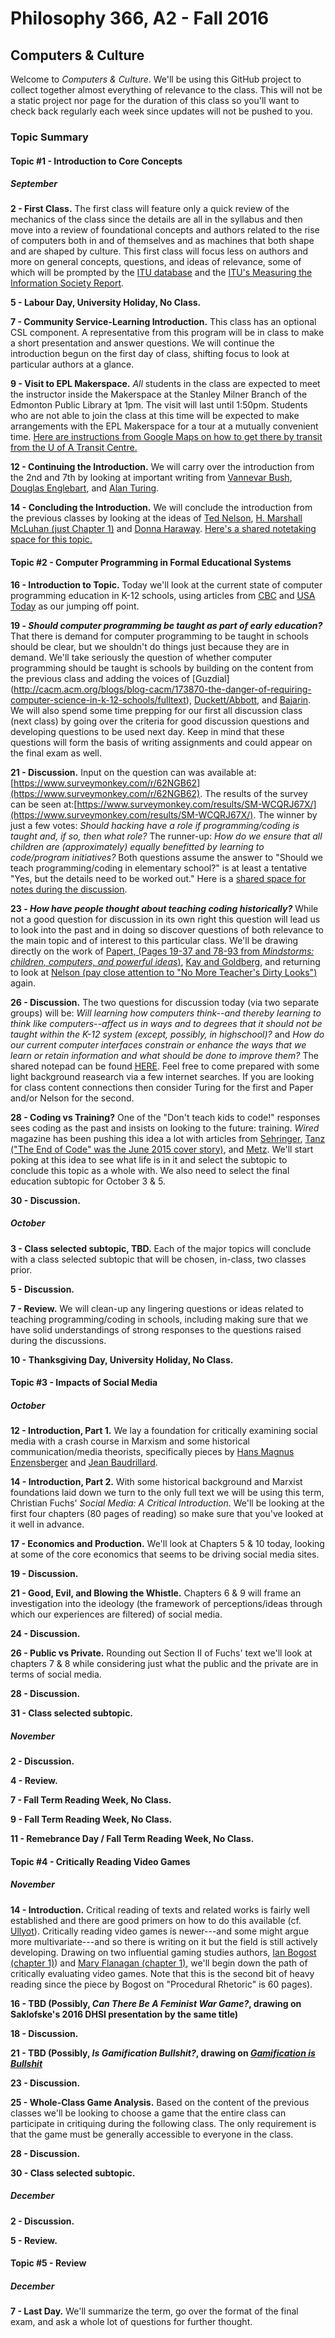 # Philosophy 366, A2 - Fall 2016
## Computers & Culture


Welcome to _Computers & Culture_.  We'll be using this GitHub project to collect together almost everything of relevance to the class.  This will not be a static project nor page for the duration of this class so you'll want to check back regularly each week since updates will not be pushed to you.

### Topic Summary

#### Topic #1 - Introduction to Core Concepts

##### September 

**2 - First Class.**  The first class will feature only a quick review of the mechanics of the class since the details are all in the syllabus and then move into a review of foundational concepts and authors related to the rise of computers both in and of themselves and as machines that both shape and are shaped by culture.  This first class will focus less on authors and more on general concepts, questions, and ideas of relevance, some of which will be prompted by the [ITU database](http://www.itu.int/net4/itu-d/icteye/) and the [ITU's Measuring the Information Society Report](http://www.itu.int/en/ITU-D/Statistics/Pages/publications/mis2015.aspx).

**5 - Labour Day, University Holiday, No Class.**

**7 - Community Service-Learning Introduction.**  This class has an optional CSL component.  A representative from this program will be in class to make a short presentation and answer questions.  We will continue the introduction begun on the first day of class, shifting focus to look at particular authors at a glance.

**9 - Visit to EPL Makerspace.**  *All* students in the class are expected to meet the instructor inside the Makerspace at the Stanley Milner Branch of the Edmonton Public Library at 1pm.  The visit will last until 1:50pm.  Students who are not able to join the class at this time will be expected to make arrangements with the EPL Makerspace for a tour at a mutually convenient time.  [Here are instructions from Google Maps on how to get there by transit from the U of A Transit Centre.](https://www.google.ca/maps/dir/University+Transit+Centre,+Edmonton,+AB/Stanley+A.+Milner+Library,+Edmonton,+AB/@53.5316939,-113.5179528,14z/data=!4m18!4m17!1m5!1m1!1s0x53a0221f99ef5641:0x98fd2b426d36aec9!2m2!1d-113.5212101!2d53.5247111!1m5!1m1!1s0x53a022459c47c395:0x437696ba7520f92c!2m2!1d-113.4897042!2d53.5430286!2m3!6e1!7e2!8j1473425100!3e3)

**12 - Continuing the Introduction.**  We will carry over the introduction from the 2nd and 7th by looking at important writing from [Vannevar Bush](http://www.theatlantic.com/magazine/archive/1945/07/as-we-may-think/303881/), [Douglas Englebart](http://www.dougengelbart.org/firsts/dougs-1968-demo.html), and [Alan Turing](http://www.loebner.net/Prizef/TuringArticle.html).

**14 - Concluding the Introduction.**  We will conclude the introduction from the previous classes by looking at the ideas of [Ted Nelson](http://www.newmediareader.com/book_samples/nmr-21-nelson.pdf), [H. Marshall McLuhan (just Chapter 1)](http://site.ebrary.com.login.ezproxy.library.ualberta.ca/lib/ualberta/detail.action?docID=2002696) and [Donna Haraway](http://cast.b-ap.net/arc590s14/wp-content/uploads/sites/28/2014/03/haraway.pdf).  [Here's a shared notetaking space for this topic.](https://public.etherpad-mozilla.org/p/UofA-Phil366-F16-Intro)

#### Topic #2 - Computer Programming in Formal Educational Systems

**16 - Introduction to Topic.** Today we'll look at the current state of computer programming education in K-12 schools, using articles from [CBC](http://www.cbc.ca/news/technology/back-to-school-canada-lagging-in-push-to-teach-kids-computer-coding-1.3185926) and [USA Today](http://www.usatoday.com/story/tech/2015/08/20/google-gallup-poll-finds-parents-want-computer-science-education-but-administrators-arent-sure/31991889/) as our jumping off point. 

**19 - _Should computer programming be taught as part of early education?_** That there is demand for computer programming to be taught in schools should be clear, but we shouldn't do things just because they are in demand.  We'll take seriously the question of whether computer programming should be taught is schools by building on the content from the previous class and adding the voices of [Guzdial] (http://cacm.acm.org/blogs/blog-cacm/173870-the-danger-of-requiring-computer-science-in-k-12-schools/fulltext), [Duckett/Abbott](http://www.zdnet.com/article/unless-kids-are-working-coding-should-not-be-taught-abbott/), and [Bajarin](http://time.com/2881453/programming-in-schools/).  We will also spend some time prepping for our first all discussion class (next class) by going over the criteria for good discussion questions and developing questions to be used next day.  Keep in mind that these questions will form the basis of writing assignments and could appear on the final exam as well.

**21 - Discussion.**  Input on the question can was available at: [https://www.surveymonkey.com/r/62NGB62](https://www.surveymonkey.com/r/62NGB62).  The results of the survey can be seen at:[https://www.surveymonkey.com/results/SM-WCQRJ67X/](https://www.surveymonkey.com/results/SM-WCQRJ67X/).  The winner by just a few votes: _Should hacking have a role if programming/coding is taught and, if so, then what role?_  The runner-up: _How do we ensure that all children are (approximately) equally benefitted by learning to code/program initiatives?_  Both questions assume the answer to "Should we teach programming/coding in elementary school?" is at least a tentative "Yes, but the details need to be worked out."  Here is a [shared space for notes during the discussion](https://public.etherpad-mozilla.org/p/UofA-Phil366-F16-Discussion1).

**23 - _How have people thought about teaching coding historically?_**  While not a good question for discussion in its own right this question will lead us to look into the past and in doing so discover questions of both relevance to the main topic and of interest to this particular class.  We'll be drawing directly on the work of [Papert, (Pages 19-37 and 78-93 from _Mindstorms: children, computers, and powerful ideas_)](http://dl.acm.org.login.ezproxy.library.ualberta.ca/citation.cfm?id=1095592), [Kay and Goldberg](http://www.newmediareader.com/book_samples/nmr-26-kay.pdf), and returning to look at [Nelson (pay close attention to "No More Teacher's Dirty Looks")]((http://www.newmediareader.com/book_samples/nmr-21-nelson.pdf)) again. 

**26 - Discussion.** The two questions for discussion today (via two separate groups) will be: *Will learning how computers think--and thereby learning to think like computers--affect us in ways and to degrees that it should not be taught within the K-12 system (except, possibly, in highschool)?* and *How do our current computer interfaces constrain or enhance the ways that we learn or retain information and what should be done to improve them?*  The shared notepad can be found [HERE](https://public.etherpad-mozilla.org/p/UofA-Phil366-F16-Discussion2).  Feel free to come prepared with some light background reasearch via a few internet searches.  If you are looking for class content connections then consider Turing for the first and Paper and/or Nelson for the second.

**28 - Coding vs Training?** One of the "Don't teach kids to code!" responses sees coding as the past and insists on looking to the future: training.  _Wired_ magazine has been pushing this idea a lot with articles from [Sehringer](http://www.wired.com/insights/2015/02/should-we-really-try-to-teach-everyone-to-code/), [Tanz ("The End of Code" was the June 2015 cover story)](http://www.wired.com/2016/05/the-end-of-code/), and [Metz](http://www.wired.com/2016/05/google-alpha-go-ai/).  We'll start poking at this idea to see what life is in it and select the subtopic to conclude this topic as a whole with.  We also need to select the final education subtopic for October 3 & 5.

**30 - Discussion.** 

##### October

**3 - Class selected subtopic, TBD.**  Each of the major topics will conclude with a class selected subtopic that will be chosen, in-class, two classes prior.

**5 - Discussion.** 

**7 - Review.**  We will clean-up any lingering questions or ideas related to teaching programming/coding in schools, including making sure that we have solid understandings of strong responses to the questions raised during the discussions.

**10 - Thanksgiving Day, University Holiday, No Class.**

#### Topic #3 - Impacts of Social Media

##### October

**12 - Introduction, Part 1.** We lay a foundation for critically examining social media with a crash course in Marxism and some historical communication/media theorists, specifically pieces by [Hans Magnus Enzensberger](https://newleftreview-org.login.ezproxy.library.ualberta.ca/I/64/hans-magnus-enzensberger-constituents-of-a-theory-of-the-media) and [Jean Baudrillard](https://mediosyhumanidades.files.wordpress.com/2014/08/requiem-for-the-media_baudrillard.pdf).

**14 - Introduction, Part 2.**  With some historical background and Marxist foundations laid down we turn to the only full text we will be using this term, Christian Fuchs' _Social Media: A Critical Introduction_.  We'll be looking at the first four chapters (80 pages of reading) so make sure that you've looked at it well in advance.

**17 - Economics and Production.**  We'll look at Chapters 5 & 10 today, looking at some of the core economics that seems to be driving social media sites.

**19 - Discussion.**

**21 - Good, Evil, and Blowing the Whistle.**  Chapters 6 & 9 will frame an investigation into the ideology (the framework of perceptions/ideas through which our experiences are filtered) of social media.

**24 - Discussion.**

**26 - Public vs Private.**  Rounding out Section II of Fuchs' text we'll look at chapters 7 & 8 while considering just what the public and the private are in terms of social media.

**28 - Discussion.**

**31 - Class selected subtopic.**


##### November

**2 - Discussion.**

**4 - Review.**

**7 - Fall Term Reading Week, No Class.**

**9 - Fall Term Reading Week, No Class.**

**11 - Remebrance Day / Fall Term Reading Week, No Class.**

#### Topic #4 - Critically Reading Video Games

##### November

**14 - Introduction.**  Critical reading of texts and related works is fairly well established and there are good primers on how to do this available (cf. [Ullyot](http://ullyot.ucalgaryblogs.ca/teaching/close-reading/)).  Critically reading video games is newer---and some might argue more multivariate---and so there is writing on it but the field is still actively developing.  Drawing on two influential gaming studies authors, [Ian Bogost (chapter 1)](http://eds.b.ebscohost.com.login.ezproxy.library.ualberta.ca/eds/detail/detail?sid=95b41b99-5c5c-4de3-a8f5-4c887c9915f6%40sessionmgr105&vid=0&hid=108&bdata=JnNpdGU9ZWRzLWxpdmUmc2NvcGU9c2l0ZQ%3d%3d)) and [Mary Flanagan (chapter 1)](https://www.library.ualberta.ca/catalog/5771496), we'll begin down the path of critically evaluating video games.  Note that this is the second bit of heavy reading since the piece by Bogost on "Procedural Rhetoric" is 60 pages).

**16 - TBD (Possibly, _Can There Be A Feminist War Game?_, drawing on Saklofske's 2016 DHSI presentation by the same title)**

**18 - Discussion.**

**21 - TBD (Possibly, _Is Gamification Bullshit?_, drawing on [_Gamification is Bullshit_](http://bogost.com/writing/blog/gamification_is_bullshit/)**

**23 - Discussion.**

**25 - Whole-Class Game Analysis.**  Based on the content of the previous classes we'll be looking to choose a game that the entire class can participate in critiquing during the following class.  The only requirement is that the game must be generally accessible to everyone in the class.

**28 - Discussion.**

**30 - Class selected subtopic.**

##### December

**2 - Discussion.**

**5 - Review.**

#### Topic #5 - Review

##### December

**7 - Last Day.**  We'll summarize the term, go over the format of the final exam, and ask a whole lot of questions for further thought.
